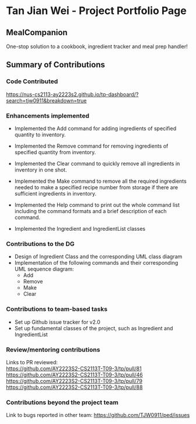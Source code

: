 # Tan Jian Wei - Project Portfolio Page

## MealCompanion
One-stop solution to a cookbook, ingredient tracker and meal prep handler!

## Summary of Contributions

### Code Contributed
https://nus-cs2113-ay2223s2.github.io/tp-dashboard/?search=tjw0911&breakdown=true

### Enhancements implemented  

- Implemented the Add command for adding ingredients of specified quantity to inventory.

- Implemented the Remove command for removing ingredients of specified quantity from inventory.

- Implemented the Clear command to quickly remove all ingredients in inventory in one shot.

- Implemented the Make command to remove all the required ingredients needed to make a specified recipe number
  from storage if there are sufficient ingredients in inventory.

- Implemented the Help command to print out the whole command list including the command formats and
  a brief description of each command.

- Implemented the Ingredient and IngredientList classes

### Contributions to the DG
- Design of Ingredient Class and the corresponding UML class diagram
- Implementation of the following commands and their corresponding UML sequence diagram:
    - Add
    - Remove
    - Make
    - Clear

### Contributions to team-based tasks
- Set up Github issue tracker for v2.0
- Set up fundamental classes of the project, such as Ingredient and IngredientList

### Review/mentoring contributions
Links to PR reviewed:  
https://github.com/AY2223S2-CS2113T-T09-3/tp/pull/81
https://github.com/AY2223S2-CS2113T-T09-3/tp/pull/46
https://github.com/AY2223S2-CS2113T-T09-3/tp/pull/79
https://github.com/AY2223S2-CS2113T-T09-3/tp/pull/88

### Contributions beyond the project team
Link to bugs reported in other team:
https://github.com/TJW0911/ped/issues
